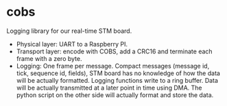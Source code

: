 # cobs
Logging library for our real-time STM board.
- Physical layer: UART to a Raspberry PI.
- Transport layer: encode with COBS, add a CRC16 and terminate each frame with a zero byte.
- Logging: One frame per message. Compact messages (message id, tick, sequence id, fields), STM board has no knowledge of how the data will be actually formatted. Logging functions write to a ring buffer. Data will be actually transmitted at a later point in time using DMA. The python script on the other side will actually format and store the data.

